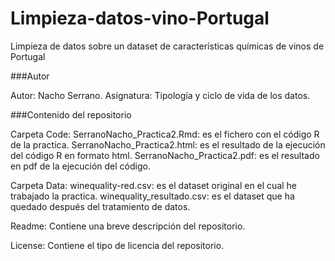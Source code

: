 # Limpieza-datos-vino-Portugal
Limpieza de datos sobre un dataset de características químicas de vinos de Portugal

###Autor

Autor: Nacho Serrano.
Asignatura: Tipología y ciclo de vida de los datos.

###Contenido del repositorio

Carpeta Code:
SerranoNacho_Practica2.Rmd: es el fichero con el código R de la practica.
SerranoNacho_Practica2.html: es el resultado de la ejecución del código R en formato html.
SerranoNacho_Practica2.pdf: es el resultado en pdf de la ejecución del código.

Carpeta Data:
winequality-red.csv: es el dataset original en el cual he trabajado la practica.
winequality_resultado.csv: es el dataset que ha quedado después del tratamiento de datos.

Readme: Contiene una breve descripción del repositorio.

License: Contiene el tipo de licencia del repositorio.
